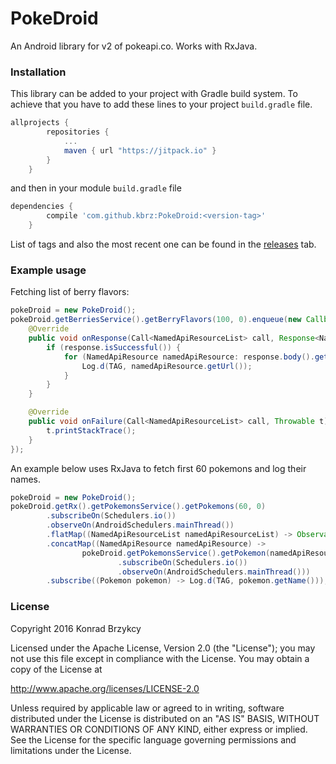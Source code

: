 # PokeDroid
An Android library for v2 of pokeapi.co. Works with RxJava.

### Installation
This library can be added to your project with Gradle build system. To achieve that you have to add these lines to your project `build.gradle` file.
```groovy
allprojects {
		repositories {
			...
			maven { url "https://jitpack.io" }
		}
	}
```
and then in your module `build.gradle` file
```groovy
dependencies {
		compile 'com.github.kbrz:PokeDroid:<version-tag>'
	}
```
List of tags and also the most recent one can be found in the [releases](https://github.com/kbrz/PokeDroid/releases) tab.

### Example usage

Fetching list of berry flavors:
```java
pokeDroid = new PokeDroid();
pokeDroid.getBerriesService().getBerryFlavors(100, 0).enqueue(new Callback<NamedApiResourceList>() {
    @Override
    public void onResponse(Call<NamedApiResourceList> call, Response<NamedApiResourceList> response) {
        if (response.isSuccessful()) {
            for (NamedApiResource namedApiResource: response.body().getResults()) {
                Log.d(TAG, namedApiResource.getUrl());
            }
        }
    }

    @Override
    public void onFailure(Call<NamedApiResourceList> call, Throwable t) {
        t.printStackTrace();
    }
});
```

An example below uses RxJava to fetch first 60 pokemons and log their names.
```java
pokeDroid = new PokeDroid();
pokeDroid.getRx().getPokemonsService().getPokemons(60, 0)
        .subscribeOn(Schedulers.io())
        .observeOn(AndroidSchedulers.mainThread())
        .flatMap((NamedApiResourceList namedApiResourceList) -> Observable.from(namedApiResourceList.getResults()))
        .concatMap((NamedApiResource namedApiResource) -> 
                pokeDroid.getPokemonsService().getPokemon(namedApiResource.getId())
                        .subscribeOn(Schedulers.io())
                        .observeOn(AndroidSchedulers.mainThread()))
        .subscribe((Pokemon pokemon) -> Log.d(TAG, pokemon.getName()));
```

### License
Copyright 2016 Konrad Brzykcy

Licensed under the Apache License, Version 2.0 (the "License");
you may not use this file except in compliance with the License.
You may obtain a copy of the License at

http://www.apache.org/licenses/LICENSE-2.0
    
Unless required by applicable law or agreed to in writing, software
distributed under the License is distributed on an "AS IS" BASIS,
WITHOUT WARRANTIES OR CONDITIONS OF ANY KIND, either express or implied.
See the License for the specific language governing permissions and
limitations under the License.
